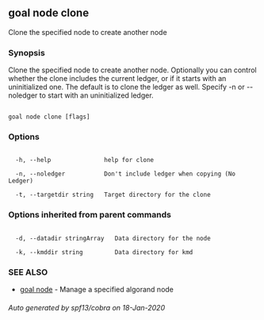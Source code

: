 ## goal node clone



Clone the specified node to create another node



### Synopsis



Clone the specified node to create another node. Optionally you can control whether the clone includes the current ledger, or if it starts with an uninitialized one. The default is to clone the ledger as well. Specify -n or --noledger to start with an uninitialized ledger.



```

goal node clone [flags]

```



### Options



```

  -h, --help               help for clone

  -n, --noledger           Don't include ledger when copying (No Ledger)

  -t, --targetdir string   Target directory for the clone

```



### Options inherited from parent commands



```

  -d, --datadir stringArray   Data directory for the node

  -k, --kmddir string         Data directory for kmd

```



### SEE ALSO



* [goal node](../../node/node/)	 - Manage a specified algorand node


###### Auto generated by spf13/cobra on 18-Jan-2020

